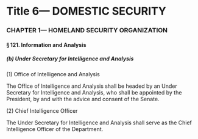 
# Title 6— DOMESTIC SECURITY
### CHAPTER 1— HOMELAND SECURITY ORGANIZATION
#### § 121. Information and Analysis
##### (b) Under Secretary for Intelligence and Analysis

(1) Office of Intelligence and Analysis

The Office of Intelligence and Analysis shall be headed by an Under Secretary for Intelligence and Analysis, who shall be appointed by the President, by and with the advice and consent of the Senate.

(2) Chief Intelligence Officer

The Under Secretary for Intelligence and Analysis shall serve as the Chief Intelligence Officer of the Department.
